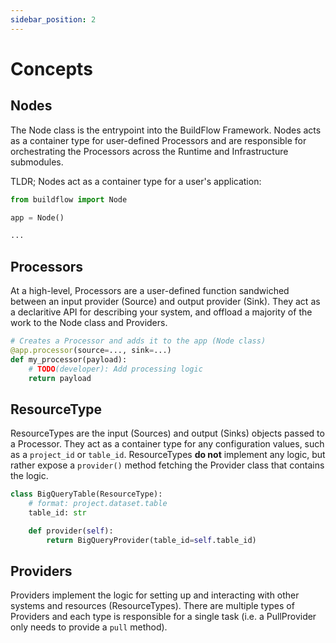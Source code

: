 ```yaml
---
sidebar_position: 2
---
```

# Concepts


## Nodes

The Node class is the entrypoint into the BuildFlow Framework. Nodes acts as a container type for user-defined Processors and are responsible for orchestrating the Processors across the Runtime and Infrastructure submodules.

TLDR; Nodes act as a container type for a user's application:
```python
from buildflow import Node

app = Node()

...
```

## Processors

At a high-level, Processors are a user-defined function sandwiched between an input provider (Source) and output provider (Sink). They act as a declaritive API for describing your system, and offload a majority of the work to the Node class and Providers.

```python
# Creates a Processor and adds it to the app (Node class)
@app.processor(source=..., sink=...)
def my_processor(payload):
    # TODO(developer): Add processing logic
    return payload
```

## ResourceType

ResourceTypes are the input (Sources) and output (Sinks) objects passed to a Processor. They act as a container type for any configuration values, such as a `project_id` or `table_id`. ResourceTypes **do not** implement any logic, but rather expose a `provider()` method fetching the Provider class that contains the logic.

```python
class BigQueryTable(ResourceType):
    # format: project.dataset.table
    table_id: str

    def provider(self):
        return BigQueryProvider(table_id=self.table_id)
```

## Providers

Providers implement the logic for setting up and interacting with other systems and resources (ResourceTypes). There are multiple types of Providers and each type is responsible for a single task (i.e. a PullProvider only needs to provide a `pull` method).
